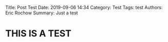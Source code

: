 Title: Post Test
Date: 2019-09-06 14:34
Category: Test
Tags: test
Authors: Eric Rochow
Summary: Just a test

# THIS IS A TEST
